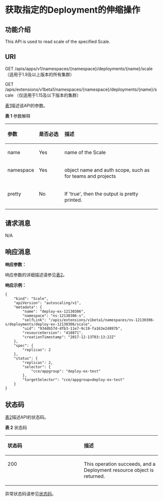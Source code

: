 # 获取指定的Deployment的伸缩操作<a name="cce_02_0124"></a>

## 功能介绍<a name="section47779875"></a>

This API is used to read scale of the specified Scale.

## URI<a name="section27365698"></a>

GET /apis/apps/v1/namespaces/\{namespace\}/deployments/\{name\}/scale （适用于1.9及以上版本的所有集群）

GET /apis/extensions/v1beta1/namespaces/\{namespace\}/deployments/\{name\}/scale （仅适用于1.15及以下版本的集群）

[表1](#d0e35851)描述该API的参数。

**表 1**  参数解释

<a name="d0e35851"></a>
<table><thead align="left"><tr id="row23454267"><th class="cellrowborder" valign="top" width="16.328367163283673%" id="mcps1.2.4.1.1"><p id="p65652297517"><a name="p65652297517"></a><a name="p65652297517"></a>参数</p>
</th>
<th class="cellrowborder" valign="top" width="17.348265173482652%" id="mcps1.2.4.1.2"><p id="p165661629135114"><a name="p165661629135114"></a><a name="p165661629135114"></a>是否必选</p>
</th>
<th class="cellrowborder" valign="top" width="66.32336766323368%" id="mcps1.2.4.1.3"><p id="p14567629115114"><a name="p14567629115114"></a><a name="p14567629115114"></a>描述</p>
</th>
</tr>
</thead>
<tbody><tr id="row8437627"><td class="cellrowborder" valign="top" width="16.328367163283673%" headers="mcps1.2.4.1.1 "><p id="p12359162"><a name="p12359162"></a><a name="p12359162"></a>name</p>
</td>
<td class="cellrowborder" valign="top" width="17.348265173482652%" headers="mcps1.2.4.1.2 "><p id="p61568054"><a name="p61568054"></a><a name="p61568054"></a>Yes</p>
</td>
<td class="cellrowborder" valign="top" width="66.32336766323368%" headers="mcps1.2.4.1.3 "><p id="p20956438"><a name="p20956438"></a><a name="p20956438"></a>name of the Scale</p>
</td>
</tr>
<tr id="row54390215"><td class="cellrowborder" valign="top" width="16.328367163283673%" headers="mcps1.2.4.1.1 "><p id="p43531289"><a name="p43531289"></a><a name="p43531289"></a>namespace</p>
</td>
<td class="cellrowborder" valign="top" width="17.348265173482652%" headers="mcps1.2.4.1.2 "><p id="p36373507"><a name="p36373507"></a><a name="p36373507"></a>Yes</p>
</td>
<td class="cellrowborder" valign="top" width="66.32336766323368%" headers="mcps1.2.4.1.3 "><p id="p60572974"><a name="p60572974"></a><a name="p60572974"></a>object name and auth scope, such as for teams and projects</p>
</td>
</tr>
<tr id="row8285859"><td class="cellrowborder" valign="top" width="16.328367163283673%" headers="mcps1.2.4.1.1 "><p id="p66002"><a name="p66002"></a><a name="p66002"></a>pretty</p>
</td>
<td class="cellrowborder" valign="top" width="17.348265173482652%" headers="mcps1.2.4.1.2 "><p id="p5346197"><a name="p5346197"></a><a name="p5346197"></a>No</p>
</td>
<td class="cellrowborder" valign="top" width="66.32336766323368%" headers="mcps1.2.4.1.3 "><p id="p30388821"><a name="p30388821"></a><a name="p30388821"></a>If 'true', then the output is pretty printed.</p>
</td>
</tr>
</tbody>
</table>

## 请求消息<a name="section44964695"></a>

N/A

## 响应消息<a name="section2029075"></a>

**响应参数：**

响应参数的详细描述请参见[表2](创建Deployment.md#table12862324102610)。

**响应示例：**

```
{
    "kind": "Scale",
    "apiVersion": "autoscaling/v1",
    "metadata": {
        "name": "deploy-ex-12130306",
        "namespace": "ns-12130306-s",
        "selfLink": "/apis/extensions/v1beta1/namespaces/ns-12130306-s/deployments/deploy-ex-12130306/scale",
        "uid": "934db57d-dfb3-11e7-9c19-fa163e2d897b",
        "resourceVersion": "418871",
        "creationTimestamp": "2017-12-13T03:13:22Z"
    },
    "spec": {
        "replicas": 2
    },
    "status": {
        "replicas": 2,
        "selector": {
            "cce/appgroup": "deploy-ex-test"
        },
        "targetSelector": "cce/appgroup=deploy-ex-test"
    }
}
```

## 状态码<a name="section18261679"></a>

[表2](#d0e35928)描述API的状态码。

**表 2**  状态码

<a name="d0e35928"></a>
<table><thead align="left"><tr id="row52906506"><th class="cellrowborder" valign="top" width="50%" id="mcps1.2.3.1.1"><p id="p57568585"><a name="p57568585"></a><a name="p57568585"></a>状态码</p>
</th>
<th class="cellrowborder" valign="top" width="50%" id="mcps1.2.3.1.2"><p id="p32543833"><a name="p32543833"></a><a name="p32543833"></a>描述</p>
</th>
</tr>
</thead>
<tbody><tr id="row18804834"><td class="cellrowborder" valign="top" width="50%" headers="mcps1.2.3.1.1 "><p id="p46796555"><a name="p46796555"></a><a name="p46796555"></a>200</p>
</td>
<td class="cellrowborder" valign="top" width="50%" headers="mcps1.2.3.1.2 "><p id="p32424572"><a name="p32424572"></a><a name="p32424572"></a>This operation succeeds, and a Deployment resource object is returned.</p>
</td>
</tr>
</tbody>
</table>

异常状态码请参见[状态码](状态码.md)。

